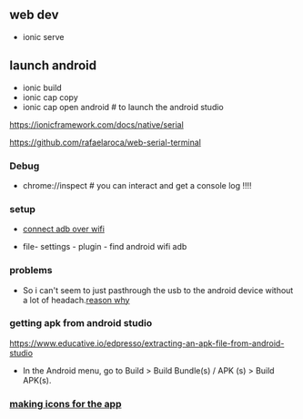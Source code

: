 ## web dev
* ionic serve

## launch android
* ionic build
* ionic cap copy
* ionic cap open android # to launch the android studio

https://ionicframework.com/docs/native/serial


https://github.com/rafaelaroca/web-serial-terminal



### Debug
* chrome://inspect # you can interact and get a console log !!!!

### setup
* [connect adb over wifi](https://www.youtube.com/watch?v=goXj2PNwToo&t=98s)
- file- settings - plugin - find android wifi adb

### problems
* So i can't seem to just pasthrough the usb to the android device without a lot of headach.[reason why](https://forum.xda-developers.com/t/guide-build-mod-avd-kernel-android-10-11-rootavd-magisk-usb-passthrough-linux-google-play-store-api.4212719/)


### getting apk from android studio
https://www.educative.io/edpresso/extracting-an-apk-file-from-android-studio
* In the Android menu, go to Build > Build Bundle(s) / APK (s) > Build APK(s).


### [making icons for the app](https://apetools.webprofusion.com/#/tools/imagegorilla)

